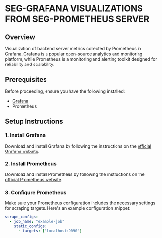 # SEG-GRAFANA VISUALIZATIONS FROM SEG-PROMETHEUS SERVER

## Overview

Visualization of backend server metrics collected by Prometheus in Grafana. Grafana is a popular open-source analytics and monitoring platform, while Prometheus is a monitoring and alerting toolkit designed for reliability and scalability.

## Prerequisites

Before proceeding, ensure you have the following installed:

- [Grafana](https://grafana.com/get)
- [Prometheus](https://prometheus.io/download/)

## Setup Instructions

### 1. Install Grafana

Download and install Grafana by following the instructions on the [official Grafana website](https://grafana.com/get).

### 2. Install Prometheus

Download and install Prometheus by following the instructions on the [official Prometheus website](https://prometheus.io/download/).

### 3. Configure Prometheus

Make sure your Prometheus configuration includes the necessary settings for scraping targets. Here's an example configuration snippet:

```yaml
scrape_configs:
  - job_name: "example-job"
    static_configs:
      - targets: ["localhost:9090"]
```
